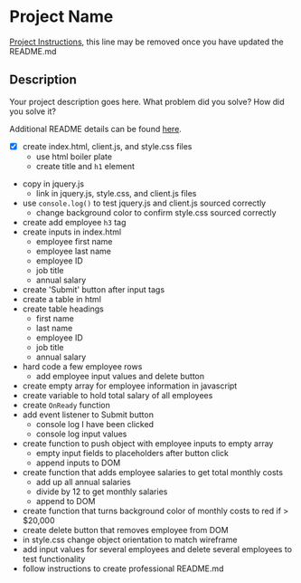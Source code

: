 # Project Name

[Project Instructions](./INSTRUCTIONS.md), this line may be removed once you have updated the README.md

## Description

Your project description goes here. What problem did you solve? How did you solve it?

Additional README details can be found [here](https://github.com/PrimeAcademy/github-finalization-assignment).

- [X] create index.html, client.js, and style.css files
    - use html boiler plate
    - create title and `h1` element
- copy in jquery.js
    - link in jquery.js, style.css, and client.js files
- use `console.log()` to test jquery.js and client.js sourced correctly
    - change background color to confirm style.css sourced correctly
- create add employee `h3` tag
- create inputs in index.html
    - employee first name
    - employee last name
    - employee ID
    - job title
    - annual salary
- create 'Submit' button after input tags
- create a table in html
- create table headings
    - first name
    - last name
    - employee ID
    - job title
    - annual salary
- hard code a few employee rows
    - add employee input values and delete button
- create empty array for employee information in javascript
- create variable to hold total salary of all employees
- create `OnReady` function
- add event listener to Submit button
    - console log I have been clicked
    - console log input values
- create function to push object with employee inputs to empty array
    - empty input fields to placeholders after button click
    - append inputs to DOM
- create function that adds employee salaries to get total monthly costs
    - add up all annual salaries
    - divide by 12 to get monthly salaries
    - append to DOM
- create function that turns background color of monthly costs to red if > $20,000
- create delete button that removes employee from DOM
- in style.css change object orientation to match wireframe
- add input values for several employees and delete several employees to test functionality
- follow instructions to create professional README.md
